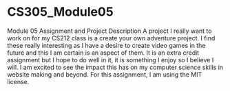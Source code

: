 # CS305_Module05
Module 05 Assignment and Project Description
A project I really want to work on for my CS212 class is a create your own adventure project.
I find these really interesting as I have a desire to create video games in the future and this I am certain is an aspect of them.
It is an extra credit assignment but I hope to do well in it, it is something I enjoy so I believe I will.
I am excited to see the impact this has on my computer science skills in website making and beyond.
For this assignment, I am using the MIT license.
